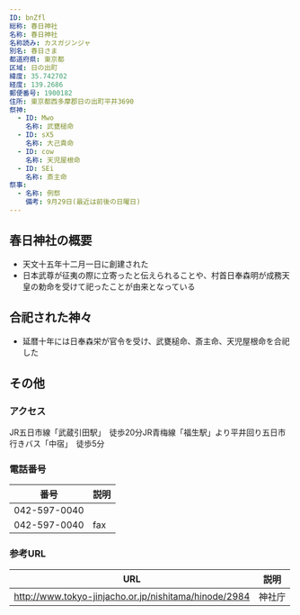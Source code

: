 ```yaml
---
ID: bnZfl
総称: 春日神社
名称: 春日神社
名称読み: カスガジンジャ
別名: 春日さま
都道府県: 東京都
区域: 日の出町
緯度: 35.742702
経度: 139.2686
郵便番号: 1900182
住所: 東京都西多摩郡日の出町平井3690
祭神:
  - ID: Mwo
    名称: 武甕槌命
  - ID: sX5
    名称: 大己貴命
  - ID: cow
    名称: 天児屋根命
  - ID: SEi
    名称: 斎主命
祭事:
  - 名称: 例祭
    備考: 9月29日(最近は前後の日曜日)
---
```


## 春日神社の概要

- 天文十五年十二月一日に創建された
- 日本武尊が征夷の際に立寄ったと伝えられることや、村首日奉森明が成務天皇の勅命を受けて祀ったことが由来となっている

## 合祀された神々

- 延暦十年には日奉森栄が官令を受け、武甕槌命、斎主命、天児屋根命を合祀した

## その他

### アクセス

JR五日市線「武蔵引田駅」　徒歩20分JR青梅線「福生駅」より平井回り五日市行きバス「中宿」　徒歩5分

### 電話番号

| 番号         | 説明 |
| ------------ | ---- |
| 042-597-0040 |      |
| 042-597-0040 | fax  |

### 参考URL

| URL                                                   | 説明   |
| ----------------------------------------------------- | ------ |
| http://www.tokyo-jinjacho.or.jp/nishitama/hinode/2984 | 神社庁 |
